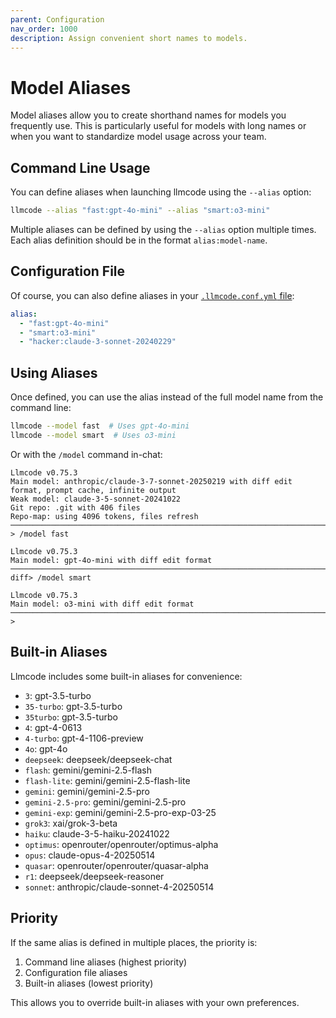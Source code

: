 ```yaml
---
parent: Configuration
nav_order: 1000
description: Assign convenient short names to models.
---
```


# Model Aliases

Model aliases allow you to create shorthand names for models you frequently use. This is particularly useful for models with long names or when you want to standardize model usage across your team.

## Command Line Usage

You can define aliases when launching llmcode using the `--alias` option:

```bash
llmcode --alias "fast:gpt-4o-mini" --alias "smart:o3-mini"
```

Multiple aliases can be defined by using the `--alias` option multiple times. Each alias definition should be in the format `alias:model-name`.

## Configuration File

Of course,
you can also define aliases in your [`.llmcode.conf.yml` file](https://llm.khulnasoft.com/docs/config/llmcode_conf.html):

```yaml
alias:
  - "fast:gpt-4o-mini"
  - "smart:o3-mini"
  - "hacker:claude-3-sonnet-20240229"
```

## Using Aliases

Once defined, you can use the alias instead of the full model name from the command line:

```bash
llmcode --model fast  # Uses gpt-4o-mini
llmcode --model smart  # Uses o3-mini
```

Or with the `/model` command in-chat:

```
Llmcode v0.75.3
Main model: anthropic/claude-3-7-sonnet-20250219 with diff edit format, prompt cache, infinite output
Weak model: claude-3-5-sonnet-20241022
Git repo: .git with 406 files
Repo-map: using 4096 tokens, files refresh
─────────────────────────────────────────────────────────────────────────────────────────────────────
> /model fast

Llmcode v0.75.3
Main model: gpt-4o-mini with diff edit format
─────────────────────────────────────────────────────────────────────────────────────────────────────
diff> /model smart

Llmcode v0.75.3
Main model: o3-mini with diff edit format
─────────────────────────────────────────────────────────────────────────────────────────────────────
>
```

## Built-in Aliases

Llmcode includes some built-in aliases for convenience:

<!--[[[cog
import cog
from llmcode.models import MODEL_ALIASES

for alias, model in sorted(MODEL_ALIASES.items()):
    cog.outl(f"- `{alias}`: {model}")
]]]-->
- `3`: gpt-3.5-turbo
- `35-turbo`: gpt-3.5-turbo
- `35turbo`: gpt-3.5-turbo
- `4`: gpt-4-0613
- `4-turbo`: gpt-4-1106-preview
- `4o`: gpt-4o
- `deepseek`: deepseek/deepseek-chat
- `flash`: gemini/gemini-2.5-flash
- `flash-lite`: gemini/gemini-2.5-flash-lite
- `gemini`: gemini/gemini-2.5-pro
- `gemini-2.5-pro`: gemini/gemini-2.5-pro
- `gemini-exp`: gemini/gemini-2.5-pro-exp-03-25
- `grok3`: xai/grok-3-beta
- `haiku`: claude-3-5-haiku-20241022
- `optimus`: openrouter/openrouter/optimus-alpha
- `opus`: claude-opus-4-20250514
- `quasar`: openrouter/openrouter/quasar-alpha
- `r1`: deepseek/deepseek-reasoner
- `sonnet`: anthropic/claude-sonnet-4-20250514
<!--[[[end]]]-->

## Priority

If the same alias is defined in multiple places, the priority is:

1. Command line aliases (highest priority)
2. Configuration file aliases
3. Built-in aliases (lowest priority)

This allows you to override built-in aliases with your own preferences.
